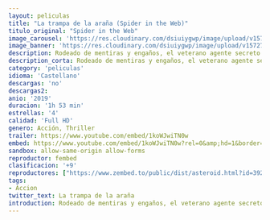 ```yaml
---
layout: peliculas
title: "La trampa de la araña (Spider in the Web)"
titulo_original: "Spider in the Web"
image_carousel: 'https://res.cloudinary.com/dsiuiygwp/image/upload/v1572750629/ara%C3%B1a-min_cjjnln.jpg'
image_banner: 'https://res.cloudinary.com/dsiuiygwp/image/upload/v1572750632/gA6uTvEN6qjuc4cMb3Ig2k7QFQD-min_pspyxd.jpg'
description: Rodeado de mentiras y engaños, el veterano agente secreto Adereth (Ben Kingsley) se da cuenta de que no es capaz de distinguir entre sus aliados y los enemigos. Tras detectar que el sistema de producción de armas químicas sirias está corrupto, y después de afrontar un impactante secuestro, Adereth decide ir en busca de respuestas. En el camino conocerá a Angela (Monica Belluci), que se convertirá en una pista clave en su investigación. La hostilidad de sus aliados, junto con el dudoso pasado que lo persigue, deja a Adereth atrapado en una compleja red de desconfianza en este inteligente y apasionante thriller de espías.
description_corta: Rodeado de mentiras y engaños, el veterano agente secreto Adereth (Ben Kingsley) se da cuenta de que no es capaz de distinguir entre sus aliados y los enemigos. Tras detectar que el sistema de producción de armas químicas sirias está corrupto, y después de afrontar un..
category: 'peliculas'
idioma: 'Castellano'
descargas: 'no'
descargas2:
anio: '2019'
duracion: '1h 53 min'
estrellas: '4'
calidad: 'Full HD'
genero: Acción, Thriller
trailer: https://www.youtube.com/embed/1koWJwiTN0w
embed: https://www.youtube.com/embed/1koWJwiTN0w?rel=0&amp;hd=1&border=0&wmode=opaque&enablejsapi=1&modestbranding=1&controls=1&showinfo=1
sandbox: allow-same-origin allow-forms
reproductor: fembed
clasificacion: '+9'
reproductores: ["https://www.zembed.to/public/dist/asteroid.html?id=39202fffd672f8ecbe694683c1172449&title=Spider%20in%20the%20Web","https://api.cuevana3.io/stream/index.php?file=ek5lbm9xYWNrS0xYMTZLa2xNbkdvY3ZTb3BtZng4TGp6ZFpobGFMUGtOVFYySmlocU5XTzJkRE1tcHFuajVPb2w1eGphMkhEMGVQWDA2S21ZY1hRNEpQWHAybHNscE9xbDVtU2RYUzF0ZEtzcDJHZm81WT0","https://upstream.to/embed-njameonpgzgp.html","https://www.ilovefembed.best/v/r6-14sew0rwgnd-","https://upstream.to/embed-5gyt42atwrjq.html"]
tags:
- Accion
twitter_text: La trampa de la araña
introduction: Rodeado de mentiras y engaños, el veterano agente secreto Adereth (Ben Kingsley) se da cuenta de que no es capaz de distinguir entre sus aliados y los enemigos. Tras detectar que el sistema de producción de armas químicas sirias está corrupto, y después de afrontar un..
---
```













